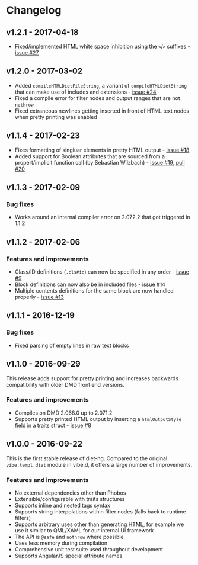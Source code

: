 Changelog
=========

v1.2.1 - 2017-04-18
-------------------

- Fixed/implemented HTML white space inhibition using the `<`/`>` suffixes - [issue #27][issue27]

[issue27]: https://github.com/rejectedsoftware/diet-ng/issues/27


v1.2.0 - 2017-03-02
-------------------

- Added `compileHTMLDietFileString`, a variant of `compileHTMLDietString` that can make use of includes and extensions - [issue #24][issue24]
- Fixed a compile error for filter nodes and output ranges that are not `nothrow`
- Fixed extraneous newlines getting inserted in front of HTML text nodes when pretty printing was enabled

[issue24]: https://github.com/rejectedsoftware/diet-ng/issues/24


v1.1.4 - 2017-02-23
-------------------

- Fixes formatting of singluar elements in pretty HTML output - [issue #18][issue18]
- Added support for Boolean attributes that are sourced from a propert/implicit function call (by Sebastian Wilzbach) - [issue #19][issue19], [pull #20][issue20]

[issue18]: https://github.com/rejectedsoftware/diet-ng/issues/18
[issue19]: https://github.com/rejectedsoftware/diet-ng/issues/19
[issue20]: https://github.com/rejectedsoftware/diet-ng/issues/20


v1.1.3 - 2017-02-09
-------------------

### Bug fixes ###

- Works around an internal compiler error on 2.072.2 that got triggered in 1.1.2


v1.1.2 - 2017-02-06
-------------------

### Features and improvements ###

- Class/ID definitions (`.cls#id`) can now be specified in any order - [issue #9][issue9]
- Block definitions can now also be in included files - [issue #14][issue14]
- Multiple contents definitions for the same block are now handled properly - [issue #13][issue13]

[issue9]: https://github.com/rejectedsoftware/diet-ng/issues/9
[issue13]: https://github.com/rejectedsoftware/diet-ng/issues/13
[issue14]: https://github.com/rejectedsoftware/diet-ng/issues/14


v1.1.1 - 2016-12-19
-------------------

### Bug fixes ###

- Fixed parsing of empty lines in raw text blocks


v1.1.0 - 2016-09-29
-------------------

This release adds support for pretty printing and increases backwards
compatibility with older DMD front end versions.

### Features and improvements ###

- Compiles on DMD 2.068.0 up to 2.071.2
- Supports pretty printed HTML output by inserting a `htmlOutputStyle` field
  in a traits struct - [issue #8][issue8]

[issue8]: https://github.com/rejectedsoftware/diet-ng/issues/8


v1.0.0 - 2016-09-22
-------------------

This is the first stable release of diet-ng. Compared to the original
`vibe.templ.diet` module in vibe.d, it offers a large number of
improvements.

### Features and improvements ###

- No external dependencies other than Phobos
- Extensible/configurable with traits structures
- Supports inline and nested tags syntax
- Supports string interpolations within filter nodes (falls back to
  runtime filters)
- Supports arbitrary uses other than generating HTML, for example we
  use it similar to QML/XAML for our internal UI framework
- The API is `@safe` and `nothrow` where possible
- Uses less memory during compilation
- Comprehensive unit test suite used throughout development
- Supports AngularJS special attribute names
